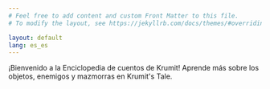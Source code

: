 ```yaml
---
# Feel free to add content and custom Front Matter to this file.
# To modify the layout, see https://jekyllrb.com/docs/themes/#overriding-theme-defaults

layout: default
lang: es_es
---
```

¡Bienvenido a la Enciclopedia de cuentos de Krumit! Aprende más sobre los objetos, enemigos y mazmorras en Krumit's Tale.
